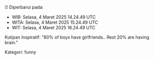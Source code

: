⏰ Diperbarui pada:
- WIB: Selasa, 4 Maret 2025 14.24.49 UTC
- WITA: Selasa, 4 Maret 2025 15.24.49 UTC
- WIT: Selasa, 4 Maret 2025 16.24.49 UTC

Kutipan Inspiratif:
"80% of boys have girlfriends.. Rest 20% are having brain."


Kategori: funny

